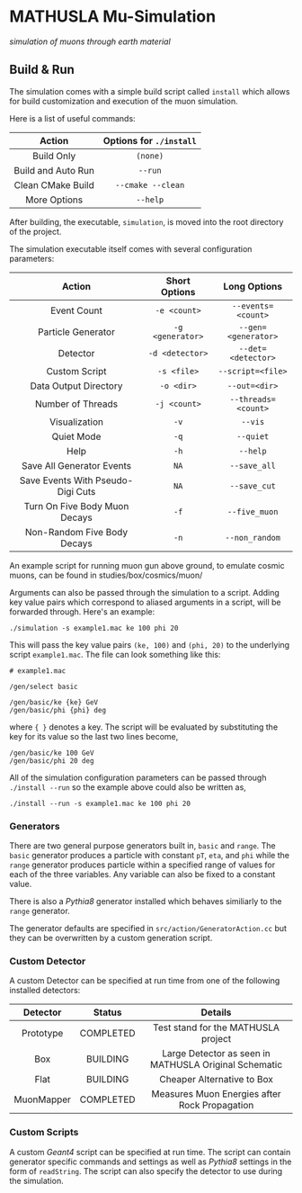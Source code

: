 # MATHUSLA Mu-Simulation

_simulation of muons through earth material_

## Build & Run

The simulation comes with a simple build script called `install` which allows for build customization and execution of the muon simulation.

Here is a list of useful commands:

| Action             | Options for `./install` |
|:------------------:|:-----------------------:|
| Build Only         | `(none)`                |
| Build and Auto Run | `--run`                 |
| Clean CMake Build  | `--cmake --clean`       |
| More Options       | `--help`                |

After building, the executable, `simulation`, is moved into the root directory of the project.

The simulation executable itself comes with several configuration parameters:

| Action                | Short Options    | Long Options        |
|:---------------------:|:----------------:|:-------------------:|
| Event Count           | `-e <count>`     | `--events=<count>`  |
| Particle Generator    | `-g <generator>` | `--gen=<generator>` |
| Detector              | `-d <detector>`  | `--det=<detector>`  |
| Custom Script         | `-s <file>`      | `--script=<file>`   |
| Data Output Directory | `-o <dir>`       | `--out=<dir>`       |
| Number of Threads     | `-j <count>`     | `--threads=<count>` |
| Visualization         | `-v`             | `--vis`             |
| Quiet Mode            | `-q`             | `--quiet`           |
| Help                  | `-h`             | `--help`            |
| Save All Generator Events         | `NA` | `--save_all`        |
| Save Events With Pseudo-Digi Cuts | `NA` | `--save_cut`        |
| Turn On Five Body Muon Decays     | `-f` | `--five_muon`       |
| Non-Random Five Body Decays       | `-n` | `--non_random`      |

An example script for running muon gun above ground, to emulate cosmic muons, can be found in studies/box/cosmics/muon/

Arguments can also be passed through the simulation to a script. Adding key value pairs which correspond to aliased arguments in a script, will be forwarded through. Here's an example:

```
./simulation -s example1.mac ke 100 phi 20
```

This will pass the key value pairs `(ke, 100)` and `(phi, 20)` to the underlying script `example1.mac`. The file can look something like this:

```
# example1.mac

/gen/select basic

/gen/basic/ke {ke} GeV
/gen/basic/phi {phi} deg
```

where `{ }` denotes a key. The script will be evaluated by substituting the key for its value so the last two lines become,

```
/gen/basic/ke 100 GeV
/gen/basic/phi 20 deg
```

All of the simulation configuration parameters can be passed through `./install --run` so the example above could also be written as,

```
./install --run -s example1.mac ke 100 phi 20
```

### Generators

There are two general purpose generators built in, `basic` and `range`. The `basic` generator produces a particle with constant `pT`, `eta`, and `phi` while the `range` generator produces particle within a specified range of values for each of the three variables. Any variable can also be fixed to a constant value.

There is also a _Pythia8_ generator installed which behaves similiarly to the `range` generator.

The generator defaults are specified in `src/action/GeneratorAction.cc` but they can be overwritten by a custom generation script.

### Custom Detector

A custom Detector can be specified at run time from one of the following installed detectors:

| Detector   | Status    | Details                                               |
|:----------:|:---------:|:-----------------------------------------------------:|
| Prototype  | COMPLETED | Test stand for the MATHUSLA project                   |
| Box        | BUILDING  | Large Detector as seen in MATHUSLA Original Schematic |
| Flat       | BUILDING  | Cheaper Alternative to Box                            |
| MuonMapper | COMPLETED | Measures Muon Energies after Rock Propagation         |

### Custom Scripts

A custom _Geant4_ script can be specified at run time. The script can contain generator specific commands and settings as well as _Pythia8_ settings in the form of `readString`. The script can also specify the detector to use during the simulation.
